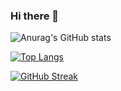 ### Hi there 👋

<!--
**cclljj/cclljj** is a ✨ _special_ ✨ repository because its `README.md` (this file) appears on your GitHub profile.

Here are some ideas to get you started:

- 🔭 I’m currently working on ...
- 🌱 I’m currently learning ...
- 👯 I’m looking to collaborate on ...
- 🤔 I’m looking for help with ...
- 💬 Ask me about ...
- 📫 How to reach me: ...
- 😄 Pronouns: ...
- ⚡ Fun fact: ...
-->


![Anurag's GitHub stats](https://github-readme-stats.vercel.app/api?username=cclljj&hide=contribs,prs)

[![Top Langs](https://github-readme-stats.vercel.app/api/top-langs/?username=cclljj)](https://github.com/anuraghazra/github-readme-stats)


[![GitHub Streak](https://github-readme-streak-stats.herokuapp.com/?user=cclljj)](https://git.io/streak-stats)
